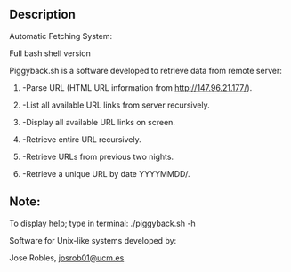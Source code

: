 ## Description
Automatic Fetching System:

Full bash shell version
 
Piggyback.sh is a software developed to retrieve data from remote server:

1. -Parse URL (HTML URL information from http://147.96.21.177/).

2. -List all available URL links from server recursively.

3. -Display all available URL links on screen.

4. -Retrieve entire URL recursively.

5. -Retrieve URLs from previous two nights.

6. -Retrieve a unique URL by date YYYYMMDD/.


## Note:

To display help; type in terminal: ./piggyback.sh -h 

Software for Unix-like systems developed by:

Jose Robles, josrob01@ucm.es